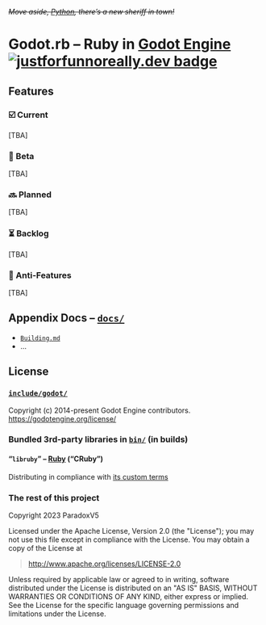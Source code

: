 ~~*Move aside, [Python](https://github.com/touilleMan/godot-python/tree/godot4-meson), there’s a new sheriff in town!*~~

# Godot.rb – Ruby in [Godot Engine](https://godotengine.org) [![justforfunnoreally.dev badge](https://img.shields.io/badge/justforfunnoreally-dev-9ff)](https://justforfunnoreally.dev)


## Features

### ☑️️ Current
[TBA]

### 📝 Beta
[TBA]

### 🔜 Planned
[TBA]

### ⏳ Backlog
[TBA]

### 🧊 Anti-Features
[TBA]


## Appendix Docs – [`docs/`](docs/)

* [`Building.md`](docs/Building.md)
* …


## License

### [`include/godot/`](include/godot/)

Copyright (c) 2014-present Godot Engine contributors. https://godotengine.org/license/

### Bundled 3rd-party libraries in [`bin/`](bin/) (in builds)

#### “`libruby`” – [Ruby](https://www.ruby-lang.org) (“CRuby”)
Distributing in compliance with [its custom terms](https://github.com/ruby/ruby/blob/HEAD/COPYING#L25-L30)

### The rest of this project

Copyright 2023 ParadoxV5

Licensed under the Apache License, Version 2.0 (the "License");
you may not use this file except in compliance with the License.
You may obtain a copy of the License at

> http://www.apache.org/licenses/LICENSE-2.0

Unless required by applicable law or agreed to in writing, software
distributed under the License is distributed on an "AS IS" BASIS,
WITHOUT WARRANTIES OR CONDITIONS OF ANY KIND, either express or implied.
See the License for the specific language governing permissions and
limitations under the License.
